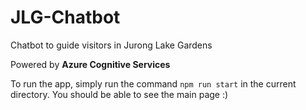 # JLG-Chatbot
Chatbot to guide visitors in Jurong Lake Gardens

Powered by **Azure Cognitive Services**

To run the app, simply run the command `npm run start` in the current directory. You should be able to see the main page :)

